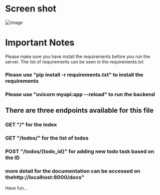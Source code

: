 # Screen shot
![image](https://github.com/HikariNoRyu/ReactFastAPI/assets/88818748/31585c27-5e7a-44d1-8acb-f19d7b5e64ff)

# Important Notes

Please make sure you have install the requirements before you run the server.
The list of requirements can be seen in the requirements.txt

### Please use "pip install -r requirements.txt" to install the requirements

### Please use "uvicorn myapi:app --reload" to run the backend

## There are three endpoints available for this file

### GET "/" for the index

### GET "/todos/" for the list of todos

### POST "/todos/{todo_id}" for adding new todo task based on the ID

### more detail for the documentation can be accessed on thehttp://localhost:8000/docs"

Have fun...
